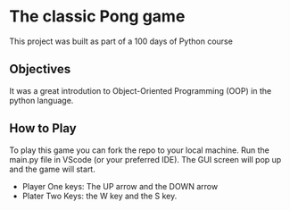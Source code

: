 # The classic Pong game
This project was built as part of a 100 days of Python course

## Objectives
It was a great introdution to Object-Oriented Programming (OOP) in the python language. 

## How to Play
To play this game you can fork the repo to your local machine. Run the main.py file in VScode (or your preferred IDE).
The GUI screen will pop up and the game will start.
- Player One keys: The UP arrow and the DOWN arrow
- Plater Two Keys: the W key and the S key.
